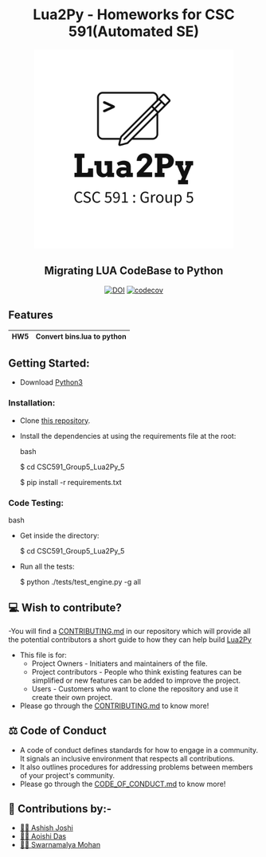 
<div align="center"> 
  
# Lua2Py - Homeworks for CSC 591(Automated SE)
  
</div>

<p align="center">
  <img width="400" height="400" src="https://github.com/Aoishi28/CSC591_Group5_Lua2Py/blob/main/etc/img/logo.png">
</p>

<div align="center"> 
  
## Migrating LUA CodeBase to Python

[![DOI](https://zenodo.org/badge/602795648.svg)](https://zenodo.org/badge/latestdoi/602795648)
[![codecov](https://codecov.io/gh/swarnamalyamohan/CSC591_Group5_Lua2Py_5/branch/main/graph/badge.svg?token=QCHYPQGe0N)](https://codecov.io/gh/swarnamalyamohan/CSC591_Group5_Lua2Py_5)
</div>

##  Features
| HW5 | Convert bins.lua to python |
|-----|:--------------------------:|

## Getting Started:

- Download [Python3](https://www.python.org/downloads/) 

### Installation:
    
   

  - Clone [this repository](https://github.com/swarnamalyamohan/CSC591_Group5_Lua2Py_5).

  - Install the dependencies at using the requirements file at the root:
    
    bash
    
    $ cd CSC591_Group5_Lua2Py_5
    
    $ pip install -r requirements.txt
    

### Code Testing:
  bash     
  - Get inside the directory:
        
    $ cd CSC591_Group5_Lua2Py_5
   
  - Run all the tests:
  
    $ python ./tests/test_engine.py -g all
    


## 💻 Wish to contribute?
-You will find a [CONTRIBUTING.md](https://github.com/swarnamalyamohan/CSC591_Group5_Lua2Py_5/blob/main/CONTRIBUTING.md) in our repository which will provide all the potential contributors a short guide to how they can help build [Lua2Py](https://github.com/Aoishi28/CSC591_Group5_Lua2Py_4)
- This file is for:
  - Project Owners - Initiaters and maintainers of the file.
  - Project contributors - People who think existing features can be simplified or new features can be added to improve the project.
  - Users - Customers who want to clone the repository and use it create their own project.
- Please go through the [CONTRIBUTING.md](https://github.com/swarnamalyamohan/CSC591_Group5_Lua2Py_5/blob/main/CONTRIBUTING.md) to know more!

## ⚖️ Code of Conduct
- A code of conduct defines standards for how to engage in a community. It signals an inclusive environment that respects all contributions. 
- It also outlines procedures for addressing problems between members of your project's community.
- Please go through the [CODE_OF_CONDUCT.md](https://github.com/swarnamalyamohan/CSC591_Group5_Lua2Py_5/blob/main/CODE_OF_CONDUCT.md) to know more!




## 🤝 Contributions by:-
- [👨‍💻 Ashish Joshi](https://github.com/ashishjoshi2605)
- [👩‍💻 Aoishi Das](https://github.com/Aoishi28)
- [👩‍💻 Swarnamalya Mohan](https://github.com/swarnamalyamohan)

